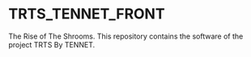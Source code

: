 # TRTS_TENNET_FRONT
The Rise of The Shrooms. This repository contains the software of the project TRTS By TENNET.
